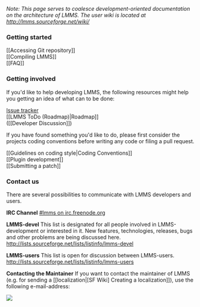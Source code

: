 _Note: This page serves to coalesce development-oriented documentation on the architecture of LMMS. The user wiki is located at <http://lmms.sourceforge.net/wiki/>_

### Getting started ###

[[Accessing Git repository]]  
[[Compiling LMMS]]  
[[FAQ]]

### Getting involved ###
If you'd like to help developing LMMS, the following resources might help you getting an idea of what can to be done:

[Issue tracker](https://github.com/LMMS/lmms/issues?state=open)  
[[LMMS ToDo (Roadmap)|Roadmap]]  
([[Developer Discussion]])

If you have found something you'd like to do, please first consider the projects coding conventions before writing any code or filing a pull request.

[[Guidelines on coding style|Coding Conventions]]  
[[Plugin development]]  
[[Submitting a patch]]

### Contact us ###
There are several possibilities to communicate with LMMS developers and users.

**IRC Channel**
[#lmms on irc.freenode.org](irc://chat.freenode.net/#lmms)  

**LMMS-devel**
This list is designated for all people involved in LMMS-development or interested in it. New features, technologies, releases, bugs and other problems are being discussed here.  
<http://lists.sourceforge.net/lists/listinfo/lmms-devel>

**LMMS-users**
This list is open for discussion between LMMS-users.  
<http://lists.sourceforge.net/lists/listinfo/lmms-users>

**Contacting the Maintainer**
If you want to contact the maintainer of LMMS (e.g. for sending a [[localization|[SF Wiki] Creating a localization]]), use the following e-mail-address:

![](http://lmms.sourceforge.net/graphics/mailaddr_bw.gif)